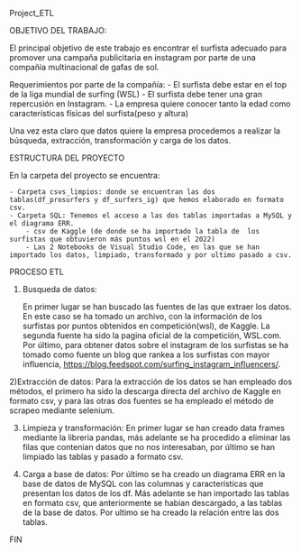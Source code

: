 Project_ETL 


OBJETIVO DEL TRABAJO:

El principal objetivo de este trabajo es encontrar el surfista adecuado para promover una campaña publicitaria en instagram por parte de una compañia multinacional de gafas de sol.

Requerimientos por parte de la compañía:
    - El surfista debe estar en el top de la liga mundial de surfing (WSL)
    - El surfista debe tener una gran repercusión en Instagram.
    - La empresa quiere conocer tanto la edad como características físicas del surfista(peso y altura)

Una vez esta claro que datos quiere la empresa procedemos a realizar la búsqueda, extracción, transformación y carga de los datos.


ESTRUCTURA DEL PROYECTO

En la carpeta del proyecto se encuentra:
       
    - Carpeta csvs_limpios: donde se encuentran las dos tablas(df_prosurfers y df_surfers_ig) que hemos elaborado en formato csv.
    - Carpeta SQL: Tenemos el acceso a las dos tablas importadas a MySQL y el diagrama ERR.
        - csv de Kaggle (de donde se ha importado la tabla de  los surfistas que obtuvieron más puntos wsl en el 2022)  
        - Las 2 Notebooks de Visual Studio Code, en las que se han importado los datos, limpiado, transformado y por ultimo pasado a csv.


PROCESO ETL

1) Busqueda de datos: 

    En primer lugar se han buscado las fuentes de las que extraer los datos. En este caso se ha tomado un archivo, con la información de los surfistas por puntos obtenidos en competición(wsl), de Kaggle. La segunda fuente ha sido la pagina oficial de la competición, WSL.com. Por último, para obtener datos sobre el instagram de los surfistas se ha tomado como fuente un blog que rankea a los surfistas con mayor influencia, https://blog.feedspot.com/surfing_instagram_influencers/.

2)Extracción de datos:
    Para la extracción de los datos se han empleado dos métodos, el primero ha sido la descarga directa del archivo de Kaggle en formato csv, y para las otras dos fuentes se ha empleado el método de scrapeo mediante selenium.

3) Limpieza y transformación:
    En primer lugar se han creado data frames mediante la libreria pandas, más adelante se ha procedido a eliminar las filas que contenian datos que no nos interesaban, por último se han limpiado las tablas y pasado a formato csv.

4) Carga a base de datos: 
    Por último se ha creado un diagrama ERR en la base de datos de MySQL con las columnas y características que presentan los datos de los df. Más adelante se han importado las tablas en formato csv, que anteriormente se habian descargado, a las tablas de la base de datos. Por ultimo se ha creado la relación entre las dos tablas.

FIN 